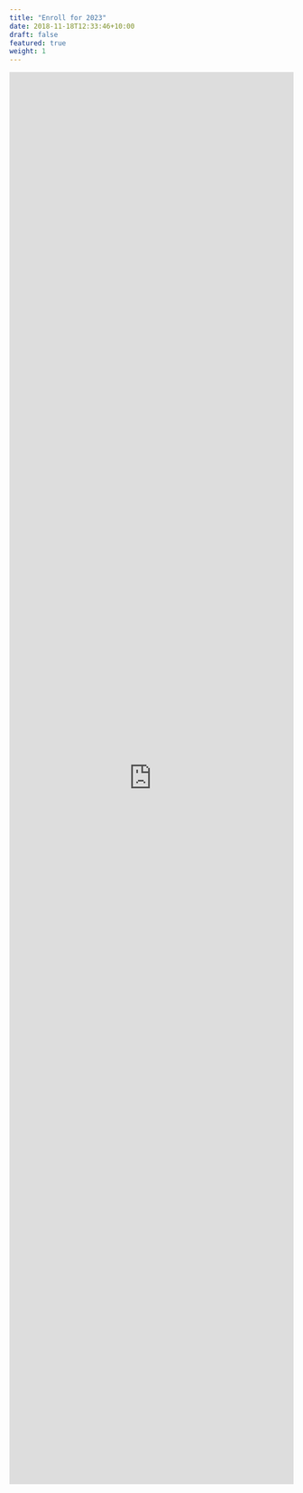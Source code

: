 ```yaml
---
title: "Enroll for 2023"
date: 2018-11-18T12:33:46+10:00
draft: false
featured: true
weight: 1
---
```


<iframe src="https://docs.google.com/forms/d/e/1FAIpQLSf76Zseqo3s9NhI3664yzIwBlvNIUcEcwKhWP_5XC2XavObaw/viewform?embedded=true" width="100%" height="2500" frameborder="0" marginheight="0" marginwidth="0">Loading…</iframe>
